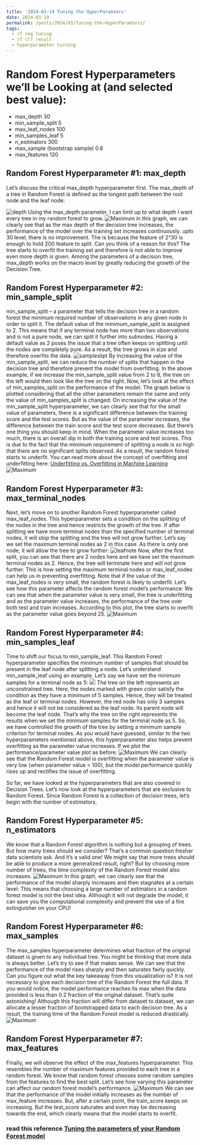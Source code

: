 ```yaml
---
title: '2024-03-19 Tuning the HyperParamters'
date: 2024-03-19
permalink: /posts/2024/03/Tuning-the-HyperParamters/
tags:
  - rf reg tuning
  - rf clf result
  - hyperparameter turning 
---
```

# Random Forest Hyperparameters we’ll be Looking at (and selected best value):
- max_depth  30
- min_sample_split 5
- max_leaf_nodes 100
- min_samples_leaf 5
- n_estimators 300
- max_sample (bootstrap sample) 0.8
- max_features 120
## Random Forest Hyperparameter #1: max_depth
Let’s discuss the critical max_depth hyperparameter first. The max_depth of a tree in Random Forest is defined as the longest path between the root node and the leaf node:

![depth](https://raw.githubusercontent.com/cliffordhu/cliffordhu.github.io/master/_posts/depth.png)
Using the max_depth parameter, I can limit up to what depth I want every tree in my random forest to grow.
![Maximum](https://raw.githubusercontent.com/cliffordhu/cliffordhu.github.io/master/_posts/Image-30-19-24/MaximumDepth.png)
in this graph, we can clearly see that as the max depth of the decision tree increases, the performance of the model over the training set increases continuously. upto 30 level, there is no improvement. The is because the feature of 2^30 is enough to hold 200 feature to split. 
Can you think of a reason for this? The tree starts to overfit the training set and therefore is not able to improve even more depth is given. 
Among the parameters of a decision tree, max_depth works on the macro level by greatly reducing the growth of the Decision Tree.

## Random Forest Hyperparameter #2: min_sample_split
min_sample_split – a parameter that tells the decision tree in a random forest the minimum required number of observations in any given node in order to split it.
The default value of the minimum_sample_split is assigned to 2. This means that if any terminal node has more than two observations and is not a pure node, we can split it further into subnodes.
Having a default value as 2 poses the issue that a tree often keeps on splitting until the nodes are completely pure. As a result, the tree grows in size and therefore overfits the data.
![sampleslipt](https://raw.githubusercontent.com/cliffordhu/cliffordhu.github.io/master/_posts/Image-30-19-24/split.webp)
By increasing the value of the min_sample_split, we can reduce the number of splits that happen in the decision tree and therefore prevent the model from overfitting. In the above example, if we increase the min_sample_split value from 2 to 6, the tree on the left would then look like the tree on the right.
Now, let’s look at the effect of min_samples_split on the performance of the model. The graph below is plotted considering that all the other parameters remain the same and only the value of min_samples_split is changed:
On increasing the value of the min_sample_split hyperparameter, we can clearly see that for the small value of parameters, there is a significant difference between the training score and the test scores. But as the value of the parameter increases, the difference between the train score and the test score decreases.
But there’s one thing you should keep in mind. When the parameter value increases too much, there is an overall dip in both the training score and test scores. This is due to the fact that the minimum requirement of splitting a node is so high that there are no significant splits observed. As a result, the random forest starts to underfit.
You can read more about the concept of overfitting and underfitting here:
[Underfitting vs. Overfitting in Machine Learning](https://www.analyticsvidhya.com/blog/2020/02/underfitting-overfitting-best-fitting-machine-learning/?utm_source=blog&utm_medium=beginners-guide-random-forest-hyperparameter-tuning)
![Maximum](https://raw.githubusercontent.com/cliffordhu/cliffordhu.github.io/master/_posts/Image-30-19-24/MinimumSampleSplit.png)

## Random Forest Hyperparameter #3: max_terminal_nodes
Next, let’s move on to another Random Forest hyperparameter called max_leaf_nodes. This hyperparameter sets a condition on the splitting of the nodes in the tree and hence restricts the growth of the tree. If after splitting we have more terminal nodes than the specified number of terminal nodes, it will stop the splitting and the tree will not grow further.
Let’s say we set the maximum terminal nodes as 2 in this case. As there is only one node, it will allow the tree to grow further:
![leafnote](https://raw.githubusercontent.com/cliffordhu/cliffordhu.github.io/master/_posts/Image-30-19-24/leafnode.webp)
Now, after the first split, you can see that there are 2 nodes here and we have set the maximum terminal nodes as 2. Hence, the tree will terminate here and will not grow further. This is how setting the maximum terminal nodes or max_leaf_nodes can help us in preventing overfitting.
Note that if the value of the max_leaf_nodes is very small, the random forest is likely to underfit. Let’s see how this parameter affects the random forest model’s performance:
We can see that when the parameter value is very small, the tree is underfitting and as the parameter value increases, the performance of the tree over both test and train increases. According to this plot, the tree starts to overfit as the parameter value goes beyond 25.
![Maximum](https://raw.githubusercontent.com/cliffordhu/cliffordhu.github.io/master/_posts/Image-30-19-24/max_leaf_nodes.png)

## Random Forest Hyperparameter #4: min_samples_leaf
Time to shift our focus to min_sample_leaf. This Random Forest hyperparameter specifies the minimum number of samples that should be present in the leaf node after splitting a node.
Let’s understand min_sample_leaf using an example. Let’s say we have set the minimum samples for a terminal node as 5:
![](https://raw.githubusercontent.com/cliffordhu/cliffordhu.github.io/master/_posts/Image-30-19-24/minsampleleaf.webp)
The tree on the left represents an unconstrained tree. Here, the nodes marked with green color satisfy the condition as they have a minimum of 5 samples. Hence, they will be treated as the leaf or terminal nodes.
However, the red node has only 3 samples and hence it will not be considered as the leaf node. Its parent node will become the leaf node. That’s why the tree on the right represents the results when we set the minimum samples for the terminal node as 5.
So, we have controlled the growth of the tree by setting a minimum sample criterion for terminal nodes. As you would have guessed, similar to the two hyperparameters mentioned above, this hyperparameter also helps prevent overfitting as the parameter value increases.
If we plot the performance/parameter value plot as before:
![Maximum](https://raw.githubusercontent.com/cliffordhu/cliffordhu.github.io/master/_posts/Image-30-19-24/MinimumSampleLeaf.png)
We can clearly see that the Random Forest model is overfitting when the parameter value is very low (when parameter value < 100), but the model performance quickly rises up and rectifies the issue of overfitting.

So far, we have looked at the hyperparameters that are also covered in Decision Trees. Let’s now look at the hyperparameters that are exclusive to Random Forest. Since Random Forest is a collection of decision trees, let’s begin with the number of estimators.

## Random Forest Hyperparameter #5: n_estimators
We know that a Random Forest algorithm is nothing but a grouping of trees. But how many trees should we consider? That’s a common question fresher data scientists ask. And it’s a valid one!
We might say that more trees should be able to produce a more generalized result, right? But by choosing more number of trees, the time complexity of the Random Forest model also increases.
![Maximum](https://raw.githubusercontent.com/cliffordhu/cliffordhu.github.io/master/_posts/Image-30-19-24/Nestimator.png)
In this graph, we can clearly see that the performance of the model sharply increases and then stagnates at a certain level:
This means that choosing a large number of estimators in a random forest model is not the best idea. Although it will not degrade the model, it can save you the computational complexity and prevent the use of a fire extinguisher on your CPU!

## Random Forest Hyperparameter #6: max_samples
The max_samples hyperparameter determines what fraction of the original dataset is given to any individual tree. You might be thinking that more data is always better. Let’s try to see if that makes sense.
We can see that the performance of the model rises sharply and then saturates fairly quickly. Can you figure out what the key takeaway from this visualization is?
It is not necessary to give each decision tree of the Random Forest the full data. If you would notice, the model performance reaches its max when the data provided is less than 0.2 fraction of the original dataset. That’s quite astonishing!
Although this fraction will differ from dataset to dataset, we can allocate a lesser fraction of bootstrapped data to each decision tree. As a result, the training time of the Random Forest model is reduced drastically.
![Maximum](https://raw.githubusercontent.com/cliffordhu/cliffordhu.github.io/master/_posts/Image-30-19-24/maximumsamples.png)

## Random Forest Hyperparameter #7: max_features
Finally, we will observe the effect of the max_features hyperparameter. This resembles the number of maximum features provided to each tree in a random forest.
We know that random forest chooses some random samples from the features to find the best split. Let’s see how varying this parameter can affect our random forest model’s performance.
![Maximum](https://raw.githubusercontent.com/cliffordhu/cliffordhu.github.io/master/_posts/Image-30-19-24/MaximumFeature.png)
We can see that the performance of the model initially increases as the number of max_feature increases. But, after a certain point, the train_score keeps on increasing. But the test_score saturates and even may be decreasing towards the end, which clearly means that the model starts to overfit.


### read this reference [Tuning the parameters of your Random Forest model](https://www.analyticsvidhya.com/blog/2020/03/beginners-guide-random-forest-hyperparameter-tuning/)

